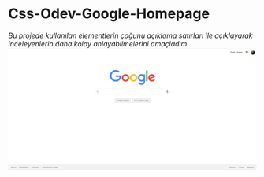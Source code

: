 # Css-Odev-Google-Homepage
*Bu projede kullanılan elementlerin çoğunu açıklama satırları ile açıklayarak inceleyenlerin daha kolay anlayabilmelerini amaçladım.*
![homepage](assets/github.jpg)
